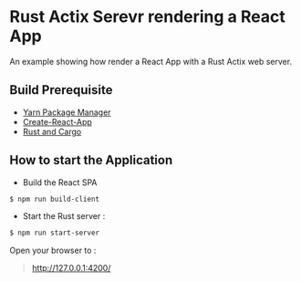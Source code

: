 # Rust Actix Serevr rendering a React App

An example showing how render a React App with a Rust Actix web server.

## Build Prerequisite

- [Yarn Package Manager](https://yarnpkg.com/)
- [Create-React-App](https://create-react-app.dev/)
- [Rust and Cargo](https://rustup.rs/)

## How to start the Application

- Build the React SPA

```bash
$ npm run build-client
```

- Start the Rust server :

```bash
$ npm run start-server
```

Open your browser to :

> http://127.0.0.1:4200/
